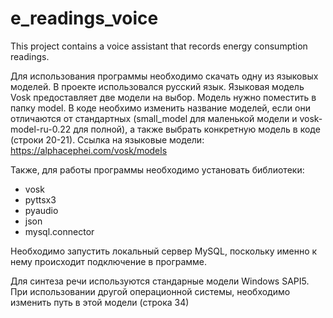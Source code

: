 # e_readings_voice
This project contains a voice assistant that records energy consumption readings.

Для использования программы необходимо скачать одну из языковых моделей. В проекте использовался русский язык. 
Языковая модель Vosk предоставляет две модели на выбор. Модель нужно поместить в папку model.
В коде необхимо изменить название моделей, если они отличаются от стандартных (small_model для маленькой модели и vosk-model-ru-0.22 для полной), а также выбрать конкретную модель в коде (строки 20-21).
Ссылка на языковые модели: https://alphacephei.com/vosk/models

Также, для работы программы необходимо установать библиотеки:
- vosk
- pyttsx3
- pyaudio
- json
- mysql.connector

Необходимо запустить локальный сервер MySQL, поскольку именно к нему происходит подключение в программе.

Для синтеза речи используются стандарные модели Windows SAPI5. При использовании другой операционной системы, необходимо изменить путь в этой модели (строка 34)
